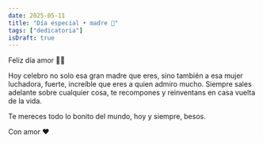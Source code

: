 ```yaml
---
date: 2025-05-11
title: "Día especial • madre 🌹"
tags: ["dedicatoria"]
isDraft: true
---
```



Feliz día amor 🎊🌹

Hoy celebro no solo esa gran madre que eres, sino también a esa mujer luchadora, fuerte, increíble que eres a quien admiro mucho. Siempre sales adelante sobre cualquier cosa, te recompones y reinventans en casa vuelta de la vida.  

Te mereces todo lo bonito del mundo, hoy y siempre, besos.

Con amor ❤️